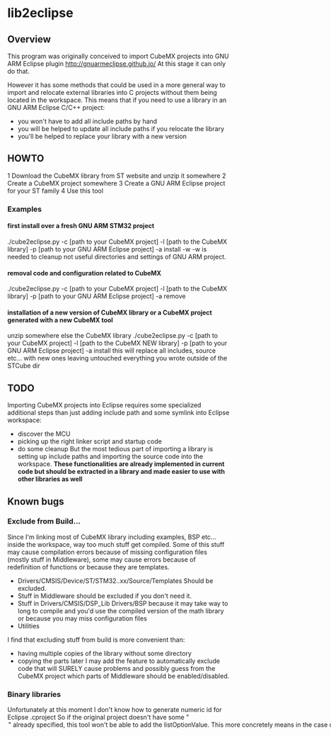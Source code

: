 # lib2eclipse

## Overview
This program was originally conceived to import CubeMX projects into GNU ARM Eclipse plugin http://gnuarmeclipse.github.io/
At this stage it can only do that.

However it has some methods that could be used in a more general way to import and relocate external libraries into C projects without them being located in the workspace.
This means that if you need to use a library in an GNU ARM Eclipse C/C++ project:
* you won't have to add all include paths by hand
* you will be helped to update all include paths if you relocate the library
* you'll be helped to replace your library with a new version

## HOWTO
1 Download the CubeMX library from ST website and unzip it somewhere
2 Create a CubeMX project somewhere
3 Create a GNU ARM Eclipse project for your ST family
4 Use this tool

### Examples
#### first install over a fresh GNU ARM STM32 project
./cube2eclipse.py -c [path to your CubeMX project] -l [path to the CubeMX library] -p [path to your GNU ARM Eclipse project] -a install -w
-w is needed to cleanup not useful directories and settings of GNU ARM project.
#### removal code and configuration related to CubeMX
./cube2eclipse.py -c [path to your CubeMX project] -l [path to the CubeMX library] -p [path to your GNU ARM Eclipse project] -a remove
#### installation of a new version of CubeMX library or a CubeMX project generated with a new CubeMX tool
unzip somewhere else the CubeMX library
./cube2eclipse.py -c [path to your CubeMX project] -l [path to the CubeMX NEW library] -p [path to your GNU ARM Eclipse project] -a install
this will replace all includes, source etc... with new ones leaving untouched everything you wrote outside of the STCube dir

## TODO
Importing CubeMX projects into Eclipse requires some specialized additional steps than just adding include path and some symlink into Eclipse workspace:
* discover the MCU
* picking up the right linker script and startup code
* do some cleanup
But the most tedious part of importing a library is setting up include paths and importing the source code into the workspace.
**These functionalities are already implemented in current code but should be extracted in a library and made easier to use with other libraries as well**

## Known bugs
### Exclude from Build...
Since I'm linking most of CubeMX library including examples, BSP etc... inside the workspace, way too much stuff get compiled.
Some of this stuff may cause compilation errors because of missing configuration files (mostly stuff in Middleware), some may cause errors because of redefinition of functions or because they are templates.

* Drivers/CMSIS/Device/ST/STM32..xx/Source/Templates
Should be excluded.
* Stuff in Middleware should be excluded if you don't need it.
* Stuff in
Drivers/CMSIS/DSP_Lib
Drivers/BSP
because it may take way to long to compile and you'd use the compiled version of the math library or because you may miss configuration files
* Utilities

I find that excluding stuff from build is more convenient than:
* having multiple copies of the library without some directory
* copying the parts later
I may add the feature to automatically exclude code that will SURELY cause problems and possibly guess from the CubeMX project which parts of Middleware should be enabled/disabled.

### Binary libraries
Unfortunately at this moment I don't know how to generate numeric id for Eclipse .cproject
So if the original project doesn't have some "<option>" already specified, this tool won't be
able to add the listOptionValue.
This more concretely means in the case of GNU ARM plugin projects, it won't be able to add arm math binary library to your linker options.
A workaround is to add a fake entry to
Proprieties > C/C++ Build -> Settings > Cross ARM C Linker > Libraries
a fake entry
